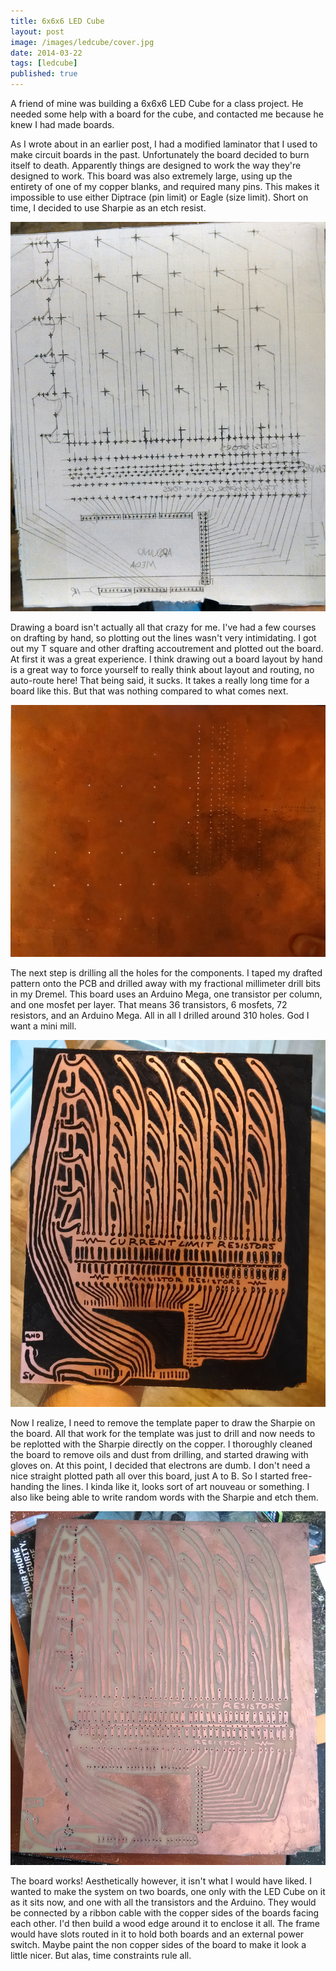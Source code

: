 ```yaml
---
title: 6x6x6 LED Cube
layout: post
image: /images/ledcube/cover.jpg
date: 2014-03-22
tags: [ledcube]
published: true
---
```


A friend of mine was building a 6x6x6 LED Cube for a class project. He needed some help with a board for the cube, and contacted me because he knew I had made boards.

<!--more-->

As I wrote about in an earlier post, I had a modified laminator that I used to make circuit boards in the past. Unfortunately the board decided to burn itself to death. Apparently things are designed to work the way they're designed to work. This board was also extremely large, using up the entirety of one of my copper blanks, and required many pins. This makes it impossible to use either Diptrace \(pin limit\) or Eagle \(size limit\). Short on time, I decided to use Sharpie as an etch resist.

![Plotted Board](/images/ledcube/plan.jpg)

Drawing a board isn't actually all that crazy for me. I've had a few courses on drafting by hand, so plotting out the lines wasn't very intimidating. I got out my T square and other drafting accoutrement and plotted out the board. At first it was a great experience. I think drawing out a board layout by hand is a great way to force yourself to really think about layout and routing, no auto-route here! That being said, it sucks. It takes a really long time for a board like this. But that was nothing compared to what comes next.

![Drilled Board](/images/ledcube/drilled.jpg)

The next step is drilling all the holes for the components. I taped my drafted pattern onto the PCB and drilled away with my fractional millimeter drill bits in my Dremel. This board uses an Arduino Mega, one transistor per column, and one mosfet per layer. That means 36 transistors, 6 mosfets, 72 resistors, and an Arduino Mega. All in all I drilled around 310 holes. God I want a mini mill.

![Sharpie Board](/images/ledcube/drawn.jpg)

Now I realize, I need to remove the template paper to draw the Sharpie on the board. All that work for the template was just to drill and now needs to be replotted with the Sharpie directly on the copper. I thoroughly cleaned the board to remove oils and dust from drilling, and started drawing with gloves on. At this point, I decided that electrons are dumb. I don't need a nice straight plotted path all over this board, just A to B. So I started free-handing the lines. I kinda like it, looks sort of art nouveau or something. I also like being able to write random words with the Sharpie and etch them.

![Etched Board](/images/ledcube/etched.jpg)

The board works! Aesthetically however, it isn't what I would have liked. I wanted to make the system on two boards, one only with the LED Cube on it as it sits now, and one with all the transistors and the Arduino. They would be connected by a ribbon cable with the copper sides of the boards facing each other. I'd then build a wood edge around it to enclose it all. The frame would have slots routed in it to hold both boards and an external power switch. Maybe paint the non copper sides of the board to make it look a little nicer. But alas, time constraints rule all.
